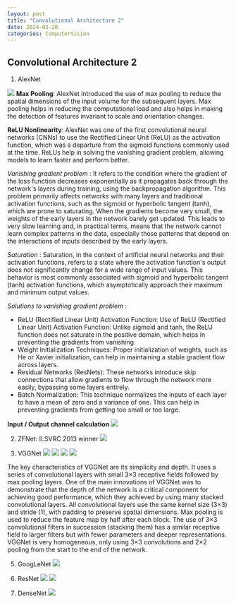 ```yaml
---
layout: post
title: "Convolutional Architecture 2"
date: 2024-02-20
categories: ComputerVision
---
```


## Convolutional Architecture 2

1. AlexNet

![](/images/2024-02-20/01.png)
**Max Pooling**: AlexNet introduced the use of max pooling to reduce the spatial dimensions of the input volume for the subsequent layers. 
Max pooling helps in reducing the computational load and also helps in making the detection of features invariant to scale and orientation changes.

**ReLU Nonlinearity**: AlexNet was one of the first convolutional neural networks (CNNs) to use the Rectified Linear Unit (ReLU) as the activation function, which was a departure from the sigmoid functions commonly used at the time. ReLUs help in solving the vanishing gradient problem, allowing models to learn faster and perform better.

*Vanishing gradient problem* : It refers to the condition where the gradient of the loss function decreases exponentially as it propagates back through the network's layers during training, using the backpropagation algorithm. This problem primarily affects networks with many layers and traditional activation functions, such as the sigmoid or hyperbolic tangent (tanh), which are prone to saturating.
When the gradients become very small, the weights of the early layers in the network barely get updated. This leads to very slow learning and, in practical terms, means that the network cannot learn complex patterns in the data, especially those patterns that depend on the interactions of inputs described by the early layers.

*Saturation* : 
Saturation, in the context of artificial neural networks and their activation functions, refers to a state where the activation function's output does not significantly change for a wide range of input values. This behavior is most commonly associated with sigmoid and hyperbolic tangent (tanh) activation functions, which asymptotically approach their maximum and minimum output values.

*Solutions to vanishing gradient problem* : 
- ReLU (Rectified Linear Unit) Activation Function: 
Use of ReLU (Rectified Linear Unit) Activation Function: Unlike sigmoid and tanh, the ReLU function does not saturate in the positive domain, which helps in preventing the gradients from vanishing.
- Weight Initialization Techniques: Proper initialization of weights, such as He or Xavier initialization, can help in maintaining a stable gradient flow across layers.
- Residual Networks (ResNets): These networks introduce skip connections that allow gradients to flow through the network more easily, bypassing some layers entirely.
- Batch Normalization: This technique normalizes the inputs of each layer to have a mean of zero and a variance of one. This can help in preventing gradients from getting too small or too large.


**Input / Output channel calculation** 
![](/images/2024-02-20/02.png)


2. ZFNet: ILSVRC 2013 winner
![](/images/2024-02-20/03.png)

3. VGGNet
![](/images/2024-02-20/04.png)
![](/images/2024-02-20/05.png)
![](/images/2024-02-20/06.png)
![](/images/2024-02-20/07.png)


The key characteristics of VGGNet are its simplicity and depth. It uses a series of convolutional layers with small 3×3 receptive fields followed by max pooling layers. One of the main innovations of VGGNet was to demonstrate that the depth of the network is a critical component for achieving good performance, which they achieved by using many stacked convolutional layers.
All convolutional layers use the same kernel size (3×3) and stride (1), with padding to preserve spatial dimensions. Max pooling is used to reduce the feature map by half after each block. The use of 3×3 convolutional filters in succession (stacking them) has a similar receptive field to larger filters but with fewer parameters and deeper representations. VGGNet is very homogeneous, only using 3×3 convolutions and 2×2 pooling from the start to the end of the network.


5. GoogLeNet
![](/images/2024-02-20/08.png)


6. ResNet
![](/images/2024-02-20/09.png)
![](/images/2024-02-20/10.png)

7. DenseNet
![](/images/2024-02-20/11.png)

